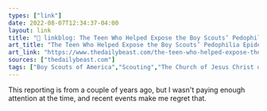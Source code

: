 ```yaml
---
types: ["link"]
date: 2022-08-07T12:34:37-04:00
layout: link
title: "🔗 linkblog: The Teen Who Helped Expose the Boy Scouts’ Pedophilia Epidemic, and the Mormon Church’s Cover-Up'"
art_title: "The Teen Who Helped Expose the Boy Scouts’ Pedophilia Epidemic, and the Mormon Church’s Cover-Up"
art_link: "https://www.thedailybeast.com/the-teen-who-helped-expose-the-boy-scouts-child-abuse-epidemic-and-the-mormon-churchs-cover-up"
sources: ["thedailybeast.com"]
tags: ["Boy Scouts of America","Scouting","The Church of Jesus Christ of Latter-day Saints","Mormonism","abuse","child abuse","sexual abuse"]
---
```

This reporting is from a couple of years ago, but I wasn't paying enough attention at the time, and recent events make me regret that.
 
